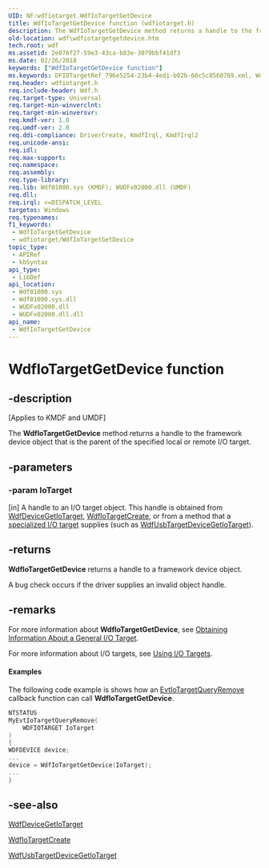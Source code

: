 ```yaml
---
UID: NF:wdfiotarget.WdfIoTargetGetDevice
title: WdfIoTargetGetDevice function (wdfiotarget.h)
description: The WdfIoTargetGetDevice method returns a handle to the framework device object that is the parent of the specified local or remote I/O target.
old-location: wdf\wdfiotargetgetdevice.htm
tech.root: wdf
ms.assetid: 2e076f2f-59e3-43ca-b83e-3079bbf41df3
ms.date: 02/26/2018
keywords: ["WdfIoTargetGetDevice function"]
ms.keywords: DFIOTargetRef_796e5254-23b4-4ed1-b02b-66c5c8560769.xml, WdfIoTargetGetDevice, WdfIoTargetGetDevice method, kmdf.wdfiotargetgetdevice, wdf.wdfiotargetgetdevice, wdfiotarget/WdfIoTargetGetDevice
req.header: wdfiotarget.h
req.include-header: Wdf.h
req.target-type: Universal
req.target-min-winverclnt: 
req.target-min-winversvr: 
req.kmdf-ver: 1.0
req.umdf-ver: 2.0
req.ddi-compliance: DriverCreate, KmdfIrql, KmdfIrql2
req.unicode-ansi: 
req.idl: 
req.max-support: 
req.namespace: 
req.assembly: 
req.type-library: 
req.lib: Wdf01000.sys (KMDF); WUDFx02000.dll (UMDF)
req.dll: 
req.irql: <=DISPATCH_LEVEL
targetos: Windows
req.typenames: 
f1_keywords:
 - WdfIoTargetGetDevice
 - wdfiotarget/WdfIoTargetGetDevice
topic_type:
 - APIRef
 - kbSyntax
api_type:
 - LibDef
api_location:
 - Wdf01000.sys
 - Wdf01000.sys.dll
 - WUDFx02000.dll
 - WUDFx02000.dll.dll
api_name:
 - WdfIoTargetGetDevice
---
```


# WdfIoTargetGetDevice function


## -description

<p class="CCE_Message">[Applies to KMDF and UMDF]</p>

The <b>WdfIoTargetGetDevice</b> method returns a handle to the framework device object that is the parent of the specified local or remote I/O target.

## -parameters

### -param IoTarget 

[in]
A handle to an I/O target object. This handle is obtained from <a href="https://docs.microsoft.com/windows-hardware/drivers/ddi/wdfdevice/nf-wdfdevice-wdfdevicegetiotarget">WdfDeviceGetIoTarget</a>, <a href="https://docs.microsoft.com/windows-hardware/drivers/ddi/wdfiotarget/nf-wdfiotarget-wdfiotargetcreate">WdfIoTargetCreate</a>, or from a method that a <a href="https://docs.microsoft.com/windows-hardware/drivers/wdf/introduction-to-i-o-targets">specialized I/O target</a> supplies (such as <a href="https://docs.microsoft.com/windows-hardware/drivers/ddi/wdfusb/nf-wdfusb-wdfusbtargetdevicegetiotarget">WdfUsbTargetDeviceGetIoTarget</a>).

## -returns

<b>WdfIoTargetGetDevice</b> returns a handle to a framework device object.

A bug check occurs if the driver supplies an invalid object handle.

## -remarks

For more information about <b>WdfIoTargetGetDevice</b>, see <a href="https://docs.microsoft.com/windows-hardware/drivers/wdf/obtaining-information-about-a-general-i-o-target">Obtaining Information About a General I/O Target</a>. 

For more information about I/O targets, see <a href="https://docs.microsoft.com/windows-hardware/drivers/wdf/using-i-o-targets">Using I/O Targets</a>.


#### Examples

The following code example is shows how an <a href="https://docs.microsoft.com/windows-hardware/drivers/ddi/wdfiotarget/nc-wdfiotarget-evt_wdf_io_target_query_remove">EvtIoTargetQueryRemove</a> callback function can call <b>WdfIoTargetGetDevice</b>.

```cpp
NTSTATUS
MyEvtIoTargetQueryRemove(
    WDFIOTARGET IoTarget
)
{
WDFDEVICE device;
...
device = WdfIoTargetGetDevice(IoTarget);
...
}
```

## -see-also

<a href="https://docs.microsoft.com/windows-hardware/drivers/ddi/wdfdevice/nf-wdfdevice-wdfdevicegetiotarget">WdfDeviceGetIoTarget</a>



<a href="https://docs.microsoft.com/windows-hardware/drivers/ddi/wdfiotarget/nf-wdfiotarget-wdfiotargetcreate">WdfIoTargetCreate</a>



<a href="https://docs.microsoft.com/windows-hardware/drivers/ddi/wdfusb/nf-wdfusb-wdfusbtargetdevicegetiotarget">WdfUsbTargetDeviceGetIoTarget</a>

